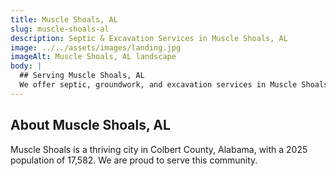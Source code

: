 ```yaml
---
title: Muscle Shoals, AL
slug: muscle-shoals-al
description: Septic & Excavation Services in Muscle Shoals, AL
image: ../../assets/images/landing.jpg
imageAlt: Muscle Shoals, AL landscape
body: |
  ## Serving Muscle Shoals, AL
  We offer septic, groundwork, and excavation services in Muscle Shoals and the surrounding Colbert County region. Get in touch for a free estimate!
---
```


## About Muscle Shoals, AL
Muscle Shoals is a thriving city in Colbert County, Alabama, with a 2025 population of 17,582. We are proud to serve this community.
